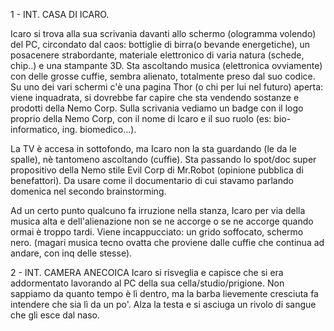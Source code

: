 1 - INT. CASA DI ICARO.

Icaro si trova alla sua scrivania davanti allo schermo (ologramma volendo) del PC, circondato dal caos: bottiglie di birra(o bevande energetiche), un posacenere strabordante, materiale elettronico di varia natura (schede, chip..) e una stampante 3D. Sta ascoltando musica (elettronica ovviamente) con delle grosse cuffie, sembra alienato, totalmente preso dal suo codice. Su uno dei vari schermi c'è una pagina Thor (o chi per lui nel futuro) aperta: viene inquadrata, si dovrebbe far capire che sta vendendo sostanze e prodotti della Nemo Corp. Sulla scrivania vediamo un badge con il logo proprio della Nemo Corp, con il nome di Icaro e il suo ruolo (es: bio-informatico, ing. biomedico...).

La TV è accesa in sottofondo, ma Icaro non la sta guardando (le da le spalle), nè tantomeno ascoltando (cuffie).
Sta passando lo spot/doc super propositivo della Nemo stile Evil Corp di Mr.Robot (opinione pubblica di benefattori). Da usare come il documentario di cui stavamo parlando domenica nel secondo brainstorming.

Ad un certo punto qualcuno fa irruzione nella stanza, Icaro per via della musica alta e dell'alienazione non se ne accorge o se ne accorge quando ormai è troppo tardi. Viene incappucciato: un grido soffocato, schermo nero. (magari musica tecno ovatta che proviene dalle cuffie che continua ad andare, con inq delle stesse).

2 - INT. CAMERA ANECOICA
Icaro si risveglia e capisce che si era addormentato lavorando al PC della sua cella/studio/prigione. Non sappiamo da quanto tempo è lì dentro, ma la barba lievemente cresciuta fa intendere che sia lì da un po'. Alza la testa e si asciuga un rivolo di sangue che gli esce dal naso.

